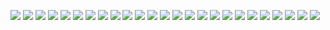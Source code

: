 ![](Win31/win311_01.png)
![](Win31/win311_02.png)
![](Win31/win311_03.png)
![](Win31/win311_04.png)
![](Win31/win311_05.png)
![](Win31/win311_06.png)
![](Win31/win311_07.png)
![](Win31/win311_08.png)
![](Win31/win311_09.png)
![](Win31/win311_10.png)
![](Win31/win311_11.png)
![](Win31/win311_12.png)
![](Win31/win311_13.png)
![](Win31/win311_14.png)
![](Win31/win311_15.png)
![](Win31/win311_16.png)
![](Win31/win311_17.png)
![](Win31/win311_18.png)
![](Win31/win311_19.png)
![](Win31/win311_20.png)
![](Win31/win311_21.png)
![](Win31/win311_22.png)
![](Win31/win311_23.png)
![](Win31/win311_24.png)
![](Win31/win311_25.png)
